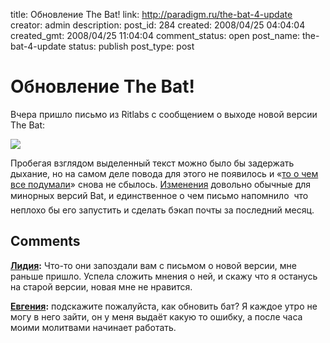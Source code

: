 title: Обновление The Bat!
link: http://paradigm.ru/the-bat-4-update
creator: admin
description: 
post_id: 284
created: 2008/04/25 04:04:04
created_gmt: 2008/04/25 11:04:04
comment_status: open
post_name: the-bat-4-update
status: publish
post_type: post

# Обновление The Bat!

Вчера пришло письмо из Ritlabs с сообщением о выходе новой версии The Bat:

![](/;-\)/2008/04/the-bat-4-update.png)

Пробегая взглядом выделенный текст можно было бы задержать дыхание, но на самом деле повода для этого не появилось и «[то о чем все подумали](http://b23.ru/pnx)» снова не сбылось. [Изменения](http://b23.ru/pnu) довольно обычные для минорных версий Bat, и единственное о чем письмо напомнило  что неплохо бы его запустить и сделать бэкап почты за последний месяц.

## Comments

**[Лидия](#625 "2008/04/28 06:52:02"):** Что-то они запоздали вам с письмом о новой версии, мне раньше пришло. Успела сложить мнения о ней, и скажу что я останусь на старой версии, новая мне не нравится.

**[Евгения](#52025 "2011/03/11 06:00:46"):** подскажите пожалуйста, как обновить бат? Я каждое утро не могу в него зайти, он у меня выдаёт какую то ошибку, а после часа моими молитвами начинает работать.

